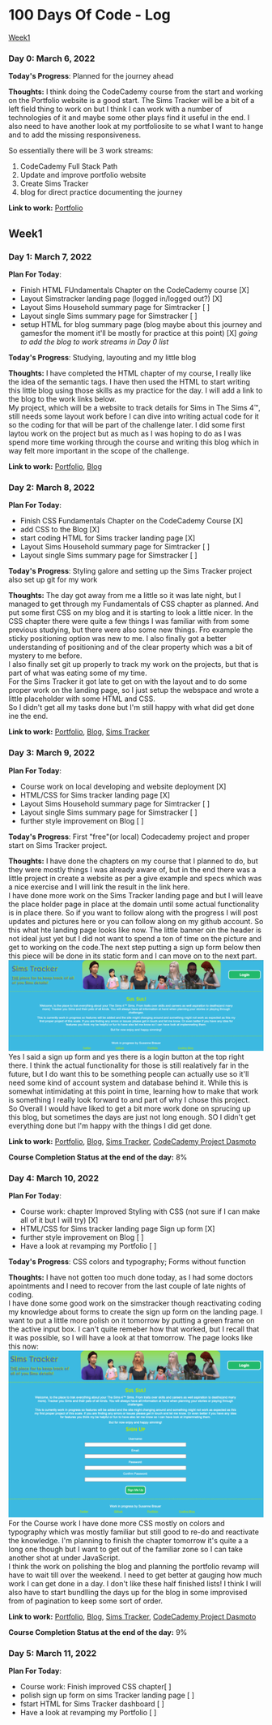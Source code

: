 # 100 Days Of Code - Log

[Week1](#week1)

### Day 0: March 6, 2022

**Today's Progress**: Planned for the journey ahead

**Thoughts:** I think doing the CodeCademy course from the start and working on the Portfolio website is a good start. The Sims Tracker will be a bit of a left field thing to work on but I think I can work with a number of technologies of it and maybe some other plays find it useful in the end. I also need to have another look at my portfoliosite to se what I want to hange and to add the missing responsiveness.

So essentially there will be 3 work streams:

1. CodeCademy Full Stack Path
2. Update and improve portfolio website
3. Create Sims Tracker
4. blog for direct practice documenting the journey

**Link to work:** [Portfolio](http://www.susannebrauer.github.io)

## Week1

### Day 1: March 7, 2022

**Plan For Today**:

- Finish HTML FUndamentals Chapter on the CodeCademy course [X]
- Layout Simstracker landing page (logged in/logged out?) [X]
- Layout Sims Household summary page for Simtracker [ ]
- Layout single Sims summary page for Simstracker [ ]
- setup HTML for blog summary page (blog maybe about this journey and gamesfor the moment it'll be mostly for practice at this point) [X]
  _going to add the blog to work streams in Day 0 list_

**Today's Progress**: Studying, layouting and my little blog

**Thoughts:** I have completed the HTML chapter of my course, I really like the idea of the semantic tags. I have then used the HTML to start writing this little blog using those skills as my practice for the day. I will add a link to the blog to the work links below.  
My project, which will be a website to track details for Sims in The Sims 4™, still needs some layout work before I can dive into writing actual code for it so the coding for that will be part of the challenge later. I did some first laytou work on the project but as much as I was hoping to do as I was spend more time working through the course and writing this blog which in way felt more important in the scope of the challenge.

**Link to work:** [Portfolio](http://www.susannebrauer.github.io), [Blog](http://www.susannebrauer.com)

### Day 2: March 8, 2022

**Plan For Today**:

- Finish CSS Fundamentals Chapter on the CodeCademy Course [X]
- add CSS to the Blog [X]
- start coding HTML for Sims tracker landing page [X]
- Layout Sims Household summary page for Simtracker [ ]
- Layout single Sims summary page for Simstracker [ ]

**Today's Progress**: Styling galore and setting up the Sims Tracker project also set up git for my work

**Thoughts:** The day got away from me a little so it was late night, but I managed to get through my Fundamentals of CSS chapter as planned. And put some first CSS on my blog and it is starting to look a little nicer.
In the CSS chapter there were quite a few things I was familiar with from some previous studying, but there were also some new things. Fro example the sticky positioning option was new to me. I also finally got a better understanding of positioning and of the clear property which was a bit of mystery to me before.  
I also finally set git up properly to track my work on the projects, but that is part of what was eating some of my time.  
For the Sims Tracker it got late to get on with the layout and to do some proper work on the landing page, so I just setup the webspace and wrote a little placeholder with some HTML and CSS.  
So I didn't get all my tasks done but I'm still happy with what did get done ine the end.

**Link to work:** [Portfolio](http://www.susannebrauer.github.io), [Blog](http://www.susannebrauer.com), [Sims Tracker](http://www.http://simstracker.com/)

### Day 3: March 9, 2022

**Plan For Today**:

- Course work on local developing and website deployment [X]
- HTML/CSS for Sims tracker landing page [X]
- Layout Sims Household summary page for Simtracker [ ]
- Layout single Sims summary page for Simstracker [ ]
- further style improvement on Blog [ ]

**Today's Progress**: First "free"(or local) Codecademy project and proper start on Sims Tracker project.

**Thoughts:** I have done the chapters on my course that I planned to do, but they were mostly things I was already aware of, but in the end there was a little project in create a website as per a give example and specs which was a nice exercise and I will link the result in the link here.  
I have done more work on the Sims Tracker landing page and but I will leave the place holder page in place at the domain until some actual functionality is in place there. So if you want to follow along with the progress I will post updates and pictures here or you can follow along on my github account. So this what hte landing page looks like now. The little banner oin the header is not ideal just yet but I did not want to spend a ton of time on the picture and get to working on the code.The next step putting a sign up form below then this piece will be done in its static form and I can move on to the next part.
![Sims Tracker Landing Day 3 Status](images/landing-page-day3-status.png)  
Yes I said a sign up form and yes there is a login button at the top right there. I think the actual functionality for those is still realatively far in the future, but I do want this to be something people can actually use so it'll need some kind of account system and database behind it. While this is somewhat intimidating at this point in time, learning how to make that work is something I really look forward to and part of why I chose this project.  
So Overall I would have liked to get a bit more work done on sprucing up this blog, but sometimes the days are just not long enough. SO I didn't get everything done but I'm happy with the things I did get done.

**Link to work:** [Portfolio](http://www.susannebrauer.github.io), [Blog](http://www.susannebrauer.com), [Sims Tracker](http://www.http://simstracker.com/), [CodeCademy Project Dasmoto](http://www.susannebrauer.com/CodeCademyProject-Dasmoto/)

**Course Completion Status at the end of the day:** 8%

### Day 4: March 10, 2022

**Plan For Today**:

- Course work: chapter Improved Styling with CSS (not sure if I can make all of it but I will try) [X]
- HTML/CSS for Sims tracker landing page Sign up form [X]
- further style improvement on Blog [ ]
- Have a look at revamping my Portfolio [ ]

**Today's Progress**: CSS colors and typography; Forms without function

**Thoughts:** I have not gotten too much done today, as I had some doctors apointments and I need to recover from the last couple of late nights of coding.  
I have done some good work on the simstracker though reactivating coding my knowledge about forms to create the sign up form on the landing page. I want to put a little more polish on it tomorrow by putting a green frame on the active input box. I can't quite remeber how that worked, but I recall that it was possible, so I will have a look at that tomorrow. The page looks like this now:  
![Sims Tracker Landing Day 4 Status](images/landing-page-day4-status.png)  
For the Course work I have done more CSS mostly on colors and typography which was mostly familiar but still good to re-do and reactivate the knowledge. I'm planning to finish the chapter tomorrow it's quite a a long one though but I want to get out of the familiar zone so I can take another shot at under JavaScript.  
I think the work on polishing the blog and planning the portfolio revamp will have to wait till over the weekend. I need to get better at gauging how much work I can get done in a day. I don't like these half finished lists! I think I will also have to start bundlling the days up for the blog in some improvised from of pagination to keep some sort of order.

**Link to work:** [Portfolio](http://www.susannebrauer.github.io), [Blog](http://www.susannebrauer.com), [Sims Tracker](http://www.http://simstracker.com/), [CodeCademy Project Dasmoto](http://www.susannebrauer.com/CodeCademyProject-Dasmoto/)

**Course Completion Status at the end of the day:** 9%

### Day 5: March 11, 2022

**Plan For Today**:

- Course work: Finish improved CSS chapter[ ]
- polish sign up form on sims Tracker landing page [ ]
- fstart HTML for Sims Tracker dashboard [ ]
- Have a look at revamping my Portfolio [ ]

